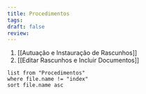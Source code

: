```yaml
---
title: Procedimentos
tags: 
draft: false
review:
---
```

1. [[Autuação e Instauração de Rascunhos]]
2. [[Editar Rascunhos e Incluir Documentos]]


```dataview
list from "Procedimentos"
where file.name != "index"
sort file.name asc
```

